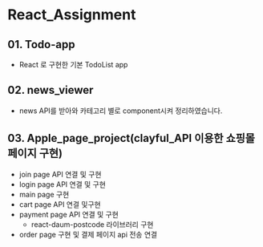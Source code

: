 # React_Assignment
## 01. Todo-app 
  - React 로 구현한 기본 TodoList app

## 02. news_viewer 
  - news API를 받아와 카테고리 별로 component시켜 정리하였습니다.

## 03. Apple_page_project(clayful_API 이용한 쇼핑몰 페이지 구현)
  - join page API 연결 및 구현
  - login page API 연결 및 구현
  - main page 구현
  - cart page API 연결 및구현
  - payment page API 연결 및 구현
    - react-daum-postcode 라이브러리 구현
  - order page 구현 및 결제 페이지 api 전송 연결


